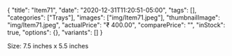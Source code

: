 {
    "title": "Item71",
    "date": "2020-12-31T11:20:51-05:00",
    "tags": [],
    "categories": ["Trays"],
    "images": ["img/Item71.jpeg"],
    "thumbnailImage": "img/Item71.jpeg",
    "actualPrice": "₹ 400.00",
    "comparePrice": "",
    "inStock": true,
    "options": {},
    "variants": []
}


Size: 7.5 inches x 5.5 inches